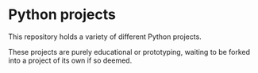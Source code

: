 # Python projects

This repository holds a variety of different Python projects.

These projects are purely educational or prototyping, waiting to be forked into a project of its own if so deemed.